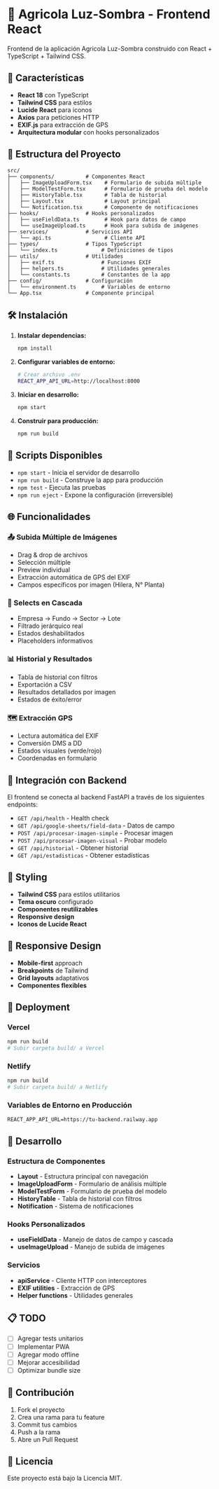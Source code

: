 # 🌱 Agricola Luz-Sombra - Frontend React

Frontend de la aplicación Agricola Luz-Sombra construido con React + TypeScript + Tailwind CSS.

## 🚀 Características

- **React 18** con TypeScript
- **Tailwind CSS** para estilos
- **Lucide React** para iconos
- **Axios** para peticiones HTTP
- **EXIF.js** para extracción de GPS
- **Arquitectura modular** con hooks personalizados

## 📁 Estructura del Proyecto

```
src/
├── components/          # Componentes React
│   ├── ImageUploadForm.tsx    # Formulario de subida múltiple
│   ├── ModelTestForm.tsx      # Formulario de prueba del modelo
│   ├── HistoryTable.tsx       # Tabla de historial
│   ├── Layout.tsx             # Layout principal
│   └── Notification.tsx       # Componente de notificaciones
├── hooks/               # Hooks personalizados
│   ├── useFieldData.ts        # Hook para datos de campo
│   └── useImageUpload.ts      # Hook para subida de imágenes
├── services/            # Servicios API
│   └── api.ts                 # Cliente API
├── types/               # Tipos TypeScript
│   └── index.ts              # Definiciones de tipos
├── utils/               # Utilidades
│   ├── exif.ts               # Funciones EXIF
│   ├── helpers.ts            # Utilidades generales
│   └── constants.ts          # Constantes de la app
├── config/              # Configuración
│   └── environment.ts        # Variables de entorno
└── App.tsx              # Componente principal
```

## 🛠️ Instalación

1. **Instalar dependencias:**
   ```bash
   npm install
   ```

2. **Configurar variables de entorno:**
   ```bash
   # Crear archivo .env
   REACT_APP_API_URL=http://localhost:8000
   ```

3. **Iniciar en desarrollo:**
   ```bash
   npm start
   ```

4. **Construir para producción:**
   ```bash
   npm run build
   ```

## 🔧 Scripts Disponibles

- `npm start` - Inicia el servidor de desarrollo
- `npm run build` - Construye la app para producción
- `npm test` - Ejecuta las pruebas
- `npm run eject` - Expone la configuración (irreversible)

## 🌐 Funcionalidades

### 📤 Subida Múltiple de Imágenes
- Drag & drop de archivos
- Selección múltiple
- Preview individual
- Extracción automática de GPS del EXIF
- Campos específicos por imagen (Hilera, N° Planta)

### 🔄 Selects en Cascada
- Empresa → Fundo → Sector → Lote
- Filtrado jerárquico real
- Estados deshabilitados
- Placeholders informativos

### 📊 Historial y Resultados
- Tabla de historial con filtros
- Exportación a CSV
- Resultados detallados por imagen
- Estados de éxito/error

### 🗺️ Extracción GPS
- Lectura automática del EXIF
- Conversión DMS a DD
- Estados visuales (verde/rojo)
- Coordenadas en formulario

## 🔌 Integración con Backend

El frontend se conecta al backend FastAPI a través de los siguientes endpoints:

- `GET /api/health` - Health check
- `GET /api/google-sheets/field-data` - Datos de campo
- `POST /api/procesar-imagen-simple` - Procesar imagen
- `POST /api/procesar-imagen-visual` - Probar modelo
- `GET /api/historial` - Obtener historial
- `GET /api/estadisticas` - Obtener estadísticas

## 🎨 Styling

- **Tailwind CSS** para estilos utilitarios
- **Tema oscuro** configurado
- **Componentes reutilizables**
- **Responsive design**
- **Iconos de Lucide React**

## 📱 Responsive Design

- **Mobile-first** approach
- **Breakpoints** de Tailwind
- **Grid layouts** adaptativos
- **Componentes flexibles**

## 🚀 Deployment

### Vercel
```bash
npm run build
# Subir carpeta build/ a Vercel
```

### Netlify
```bash
npm run build
# Subir carpeta build/ a Netlify
```

### Variables de Entorno en Producción
```
REACT_APP_API_URL=https://tu-backend.railway.app
```

## 🔧 Desarrollo

### Estructura de Componentes
- **Layout** - Estructura principal con navegación
- **ImageUploadForm** - Formulario de análisis múltiple
- **ModelTestForm** - Formulario de prueba del modelo
- **HistoryTable** - Tabla de historial con filtros
- **Notification** - Sistema de notificaciones

### Hooks Personalizados
- **useFieldData** - Manejo de datos de campo y cascada
- **useImageUpload** - Manejo de subida de imágenes

### Servicios
- **apiService** - Cliente HTTP con interceptores
- **EXIF utilities** - Extracción de GPS
- **Helper functions** - Utilidades generales

## 📋 TODO

- [ ] Agregar tests unitarios
- [ ] Implementar PWA
- [ ] Agregar modo offline
- [ ] Mejorar accesibilidad
- [ ] Optimizar bundle size

## 🤝 Contribución

1. Fork el proyecto
2. Crea una rama para tu feature
3. Commit tus cambios
4. Push a la rama
5. Abre un Pull Request

## 📄 Licencia

Este proyecto está bajo la Licencia MIT.
